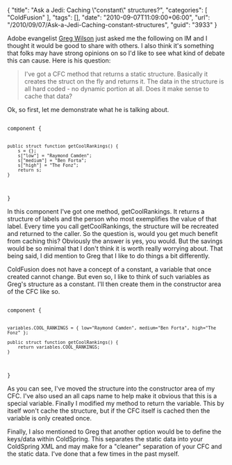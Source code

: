 {
	"title": "Ask a Jedi: Caching \\\"constant\\\" structures?",
	"categories": [
		"ColdFusion"
	],
	"tags": [],
	"date": "2010-09-07T11:09:00+06:00",
	"url": "/2010/09/07/Ask-a-Jedi-Caching-constant-structures",
	"guid": "3933"
}

Adobe evangelist <a href="http://gregsramblings.com/">Greg Wilson</a> just asked me the following on IM and I thought it would be good to share with others. I also think it's something that folks may have strong opinions on so I'd like to see what kind of debate this can cause. Here is his question:

<blockquote>
I've got a CFC method that returns a static structure. Basically it creates the struct on the fly and returns it. The data in the structure is all hard coded - no dynamic portion at all. Does it make sense to cache that data?
</blockquote>
<!--more-->
<p>

Ok, so first, let me demonstrate what he is talking about. 

<p>

<code>
component {

	public struct function getCoolRankings() {
		s = {};
		s["low"] = "Raymond Camden";
		s["medium"] = "Ben Forta";
		s["high"] = "The Fonz";
		return s;
	}

}
</code>

<p>

In this component I've got one method, getCoolRankings. It returns a structure of labels and the person who most exemplifies the value of that label. Every time you call getCoolRankings, the structure will be recreated and returned to the caller. So the question is, would you get much benefit from caching this? Obviously the answer is yes, you would. But the savings would be so minimal that I don't think it is worth really worrying about. That being said, I did mention to Greg that I like to do things a bit differently. 

<p>

ColdFusion does not have a concept of a constant, a variable that once created cannot change. But even so, I like to think of such variables as Greg's structure as a constant. I'll then create them in the constructor area of the CFC like so.

<p>

<code>
component {

	variables.COOL_RANKINGS = { low="Raymond Camden", medium="Ben Forta", high="The Fonz" };
	
	public struct function getCoolRankings() {
		return variables.COOL_RANKINGS;
	}

}
</code>

<p>

As you can see, I've moved the structure into the constructor area of my CFC. I've also used an all caps name to help make it obvious that this is a special variable. Finally I modified my method to return the variable. This by itself won't cache the structure, but if the CFC itself is cached then the variable is only created once. 

<p>

Finally, I also mentioned to Greg that another option would be to define the keys/data within ColdSpring. This separates the static data into your ColdSpring XML and may make for a "cleaner" separation of your CFC and the static data. I've done that a few times in the past myself.